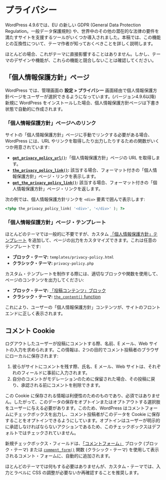 <!-- 
# Privacy
 -->

# プライバシー

<!-- 
WordPress 4.9.6 introduced several tools to help sites meet the requirements of the European Union’s new GDPR (General Data Protection Regulation) and other potential laws across the world. This article details what theme authors need to know about compatibility with the features.
 -->

WordPress 4.9.6では、EU の新しい GDPR (General Data Protection Regulation。一般データ保護規則) や、世界中のその他の潜在的な法律の要件を満たすサイトを支援するツールがいくつか導入されました。本稿では、この機能との互換性について、テーマ作者が知っておくべきことを詳しく説明します。

<!-- 
For the most part, this should not directly impact themes, but you should make sure that nothing in your theme’s design or functionality conflicts with these features.
 -->

ほとんどの場合、これがテーマに直接影響することはありません。しかし、テーマのデザインや機能が、これらの機能と競合しないことは確認してください。

<!-- 
## Privacy Policy page
 -->

## 「個人情報保護方針」ページ

<!-- 
WordPress lets users select a privacy policy page via the **Settings > Privacy** screen in the admin. For newly-created WordPress installs (since version 4.9.6), a privacy policy page is automatically created with a draft status.
 -->

WordPress では、管理画面の **設定 > プライバシー** 画面経由で個人情報保護方針ページをユーザーが選択できるようになっています。(バージョン4.9.6以降) 新規に WordPress をインストールした場合、個人情報保護方針ページは下書き状態で自動的に作成されます。

<!-- 
### Linking to the Privacy Policy page
 -->

### 「個人情報保護方針」ページへのリンク

<!-- 
If you need to manually link to the Privacy Policy page on a site, WordPress provides a few functions for getting or outputting the URL or link:
 -->

サイトの「個人情報保護方針」ページに手動でリンクする必要がある場合、WordPress には、URL やリンクを取得したり出力したりするための関数がいくつか用意されています:

<!-- 
*   [**`get_privacy_policy_url()`**](https://developer.wordpress.org/reference/functions/get_privacy_policy_url/)**:** Retrieves the URL to the Privacy Policy page.
*   [**`the_privacy_policy_link()`**](https://developer.wordpress.org/reference/functions/the_privacy_policy_link/)**:** Displays the Privacy Policy page link with formatting, when applicable.
*   [**`get_the_privacy_policy_link()`**](https://developer.wordpress.org/reference/functions/get_the_privacy_policy_link/)**:** Returns the Privacy Policy page link with formatting, when applicable.
 -->

*   [**`get_privacy_policy_url()`**](https://developer.wordpress.org/reference/functions/get_privacy_policy_url/)**:**「個人情報保護方針」ページの URL を取得します。
*   [**`the_privacy_policy_link()`**](https://developer.wordpress.org/reference/functions/the_privacy_policy_link/)**:** 該当する場合、フォーマット付きの「個人情報保護方針」ページ・リンクを表示します。
*   [**`get_the_privacy_policy_link()`**](https://developer.wordpress.org/reference/functions/get_the_privacy_policy_link/)**:** 該当する場合、フォーマット付きの「個人情報保護方針」ページ・リンクを返します。

<!-- 
The following example will display the privacy policy link surrounded by a `<div>` element:
 -->

次の例では、個人情報保護方針リンクを `<div>` 要素で囲んで表示します:

```php
<?php the_privacy_policy_link( '<div>', '</div>' ); ?>
```

<!-- 
### Privacy Policy page template
 -->

### 「個人情報保護方針」ページ・テンプレート

<!-- 
While it is generally unnecessary for most themes, you can add a custom [Privacy Policy template](https://developer.wordpress.org/themes/templates/template-hierarchy/#privacy-policy-page-hierarchy) to customize the output of the page. This is an optional template:
 -->

ほとんどのテーマでは一般的に不要ですが、カスタム [「個人情報保護方針」テンプレート](https://developer.wordpress.org/themes/templates/template-hierarchy/#privacy-policy-page-hierarchy) を追加して、ページの出力をカスタマイズできます。これは任意のテンプレートです:

<!-- 
*   **Block Themes:** `templates/privacy-policy.html`
*   **Classic Themes:** `privacy-policy.php`
 -->

*   **ブロック・テーマ:** `templates/privacy-policy.html`
*   **クラシック・テーマ:** `privacy-policy.php`

<!-- 
If you decide to create a custom template, make sure that you output the page’s content using the appropriate block or function:
 -->

カスタム・テンプレートを制作する際には、適切なブロックや関数を使用して、ページのコンテンツを出力してください:

<!-- 
*   **Block Themes:** [Post Content block](https://wordpress.org/documentation/article/post-content-block/)
*   **Classic Themes:** [`the_content()` function](https://developer.wordpress.org/reference/functions/the_content/)
 -->

*   **ブロック・テーマ:** [「投稿コンテンツ」ブロック](https://wordpress.org/documentation/article/post-content-block/)
*   **クラシック・テーマ:** [`the_content()` function](https://developer.wordpress.org/reference/functions/the_content/)

<!-- 
This ensures that the user’s Privacy Policy content will be correctly displayed on the front end of the site.
 -->

これにより、ユーザーの「個人情報保護方針」コンテンツが、サイトのフロントエンドに正しく表示されます。

<!-- 
## Comment cookies
 -->

## コメント Cookie

<!-- 
When a logged out user comments on a post, they are asked for their name, email, and website. This information is stored locally in the commenter’s browser for two purposes:
 -->

ログアウトしたユーザーが投稿にコメントする際、名前、E メール、Web サイトの入力を求められます。この情報は、2つの目的でコメント投稿者のブラウザにローカルに保存されます:

<!-- 
1.  When they leave another comment on the site, their name, email, and website will be pre-populated into the respective fields.
2.  If their comment is held for moderation, they can return to that post and remove the comment before it is approved.
 -->

1.  彼らがサイトにコメントを残す際、氏名、E メール、Web サイトは、それぞれのフィールドに事前に入力されます。
2.  自分のコメントがモデレーションのために保留された場合、その投稿に戻り、承認される前にコメントを削除できます。

<!-- 
The information stored in this cookie is for convenience and is not essential. Therefore, the user needs to be given the choice to opt in or opt out of the storage of this data. For this reason, WordPress outputs a checkbox in the comment form that allows commenters to opt-in to storing this data in the cookie. This checkbox will be unchecked by default, as opt-in is an action the user must explicitly approve.
 -->

この Cookie に保存される情報は利便性のためのものであり、必須ではありません。したがって、このデータの保存をオプトインまたはオプトアウトする選択肢をユーザーに与える必要があります。このため、WordPress はコメントフォームにチェックボックスを出力し、コメント投稿者がこのデータを Cookie に保存することをオプトインできるようにしています。オプトインはユーザーが明示的に承認しなければならないアクションであるため、このチェックボックスはデフォルトではチェックされていません。

<!-- 
The new checkbox field is automatically added to comment forms displayed using the [Comment Form](https://wordpress.org/documentation/article/post-comments-form-block/) block (block themes) or the [`comment_form()`](https://developer.wordpress.org/reference/functions/comment_form/) function (classic themes).
 -->

新規チェックボックス・フィールドは、[「コメントフォーム」](https://wordpress.org/documentation/article/post-comments-form-block/) ブロック (ブロック・テーマ) または [`comment_form()`](https://developer.wordpress.org/reference/functions/comment_form/) 関数 (クラシック・テーマ) を使用して表示されるコメント・フォームに、自動的に追加されます。

<!-- 
While most themes will not require any action, it is recommended that you double check that the input and label does not require CSS adjustments in custom themes.
 -->

ほとんどのテーマでは何もする必要はありませんが、カスタム・テーマでは、入力とラベルに CSS の調整が必要ないか再確認することを推奨します。